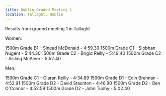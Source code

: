 ```yaml
---
title: Dublin Graded Meeting 1
location: Tallaght, Dublin
---
```


Results from graded meeting 1 in Tallaght

Women:

1500m Grade B1 - Sinead McDonald - 4:59.30
1500m Grade C1 - Siobhan Nugent - 5:44.30
1500m Grade C2 - Brigid Reilly - 5:49.40
1500m Grade C2 - Aisling McAleer - 5:52.40

Men:

1500m Grade C1 - Ciaran Reilly - 4:34.89
1500m Grade D1 - Eoin Brennan - 4:52.91
1500m Grade D2 - David Staunton - 4:46.90
1500m Grade D2 - Ben O'Connor - 4:52.59
1500m Grade D2 - John Tuohy - 5:02.40
